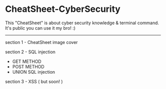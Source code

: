 # CheatSheet-CyberSecurity
This "CheatSheet" is about cyber security knowledge &amp; terminal command. It's public you can use it my bro! :)

___
section 1 - CheatSheet image cover

section 2 - SQL injection
  - GET METHOD
  - POST METHOD
  - UNION SQL injection

section 3 - XSS ( but soon! )
